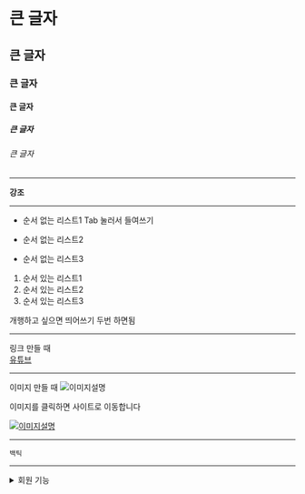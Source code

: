 # 큰 글자
## 큰 글자
### 큰 글자
#### 큰 글자 
##### 큰 글자
###### 큰 글자

---

**강조**

---


- 순서 없는 리스트1
    Tab
    눌러서
    들여쓰기


- 순서 없는 리스트2
- 순서 없는 리스트3


1. 순서 있는 리스트1
2. 순서 있는 리스트2
3. 순서 있는 리스트3


개행하고 싶으면               띄어쓰기  두번 하면됨

---

링크 만들 때  
[유튜브](https://www.youtube.com)

---

이미지 만들 때
![이미지설명](images/123.pn)

이미지를 클릭하면 사이트로 이동합니다

[![이미지설명](images/123.jpg)](https://www.youtube.com)

---

`백틱`

---

<details>
<summary> 회원 기능</summary>
 
